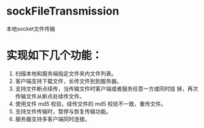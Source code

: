 # sockFileTransmission
本地socket文件传输


# 实现如下几个功能：
1. 扫描本地和服务端指定文件夹内文件列表。
2. 客户端支持下载文件，长传文件到到服务器。
3. 支持文件断点续传，当传输文件时客户端或者服务任意一方或同时挂
掉，再次传输文件从断点处续传文件。
4. 使用文件 md5 校验，续传文件的 md5 校验不一致，重传文件。
5. 支持文件传输时，暂停与恢复传输功能。
6. 服务器支持多客户端同时连接。

